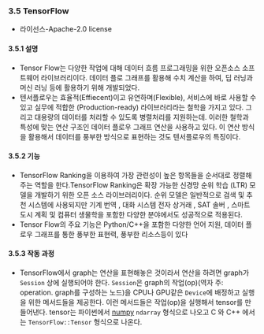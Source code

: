 ### 3.5 TensorFlow

* 라이선스-Apache-2.0 license

#### 3.5.1 설명

* Tensor Flow는 다양한 작업에 대해 데이터 흐름 프로그래밍을 위한 오픈소스 소프트웨어 라이브러리이다. 데이터 플로 	그래프를 활용해 수치 계산을 하여, 딥 러닝과 머신 러닝 등에 활용하기 위해 개발되었다. 
* 텐서플로우는 효율적(Effiecent)이고 유연하며(Flexible), 서비스에 바로 사용할 수 있고 실무에 적합한 (Production-ready) 라이브러리라는 철학을 가지고 있다. 그리고 대용량의 데이터를 처리할 수 있도록 병렬처리를 지원하는데. 이러한 철학과 특성에 맞는 연산 구조인 데이터 플로우 그래프 연산을 사용하고 있다. 이 연산 방식을 활용해서 데이터를 풍부한 방식으로 표현하는 것도 텐서플로우의 특징이다. 

#### 3.5.2 기능

*	TensorFlow Ranking을 이용하여 가장 관련성이 높은 항목들을 순서대로 정렬해주는 역할을 한다.TensorFlow Ranking은 확장 가능한 신경망 순위 학습 (LTR) 모델을 개발하기 위한 오픈 소스 라이브러리이다. 순위 모델은 일반적으로 검색 및 추천 시스템에 사용되지만 기계 번역 , 대화 시스템 전자 상거래 , SAT 솔버 , 스마트 도시 계획 및 컴퓨터 생물학을 포함한 다양한 분야에서도 성공적으로 적용된다.
*	Tensor Flow의 주요 기능은 Python/C++을 포함한 다양한 언어 지원, 데이터 플로우 그래프를 통한 풍부한 표현력, 풍부한 리소스등이 있다

#### 3.5.3 작동 과정

*	TensorFlow에서 graph는 연산을 표현해놓은 것이라서 연산을 하려면 graph가 `Session` 상에 실행되어야 한다. `Session`은 graph의 작업(op)(역자 주: operation. graph를 구성하는 노드)을 CPU나 GPU같은 `Device`에 배정하고 실행을 위한 메서드들을 제공한다. 이런 메서드들은 작업(op)을 실행해서 tensor를 만들어낸다. tensor는 파이썬에서 [numpy](http://www.numpy.org/) `ndarray` 형식으로 나오고 C 와 C++ 에서는 `TensorFlow::Tensor` 형식으로 나온다.
